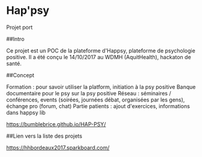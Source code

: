 Hap'psy
=========================

Projet port

##Intro 

Ce projet est un POC de la plateforme d'Happsy, plateforme de psychologie positive.
Il a été conçu le 14/10/2017 au WDMH (AquitHealth), hackaton de santé.

##Concept

Formation : pour savoir utiliser la platform, initiation à la psy positive
Banque documentaire pour le psy sur la psy positive
Réseau : séminaires / conférences, events (soirées, journées débat, organisées par les gens), échange pro (forum, chat)
Partie patients : ajout d'exercices, informations dans happsy lib

https://bumblebrice.github.io/HAP-PSY/


##Lien vers la liste des projets

https://hhbordeaux2017.sparkboard.com/
